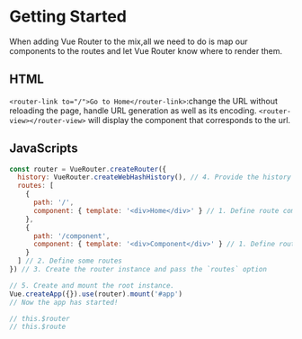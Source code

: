 # Getting Started

When adding Vue Router to the mix,all we need to do is map our components to the routes and let Vue Router know where to render them.

## HTML

`<router-link to="/">Go to Home</router-link>`:change the URL without reloading the page, handle URL generation as well as its encoding.
`<router-view></router-view>` will display the component that corresponds to the url.

## JavaScripts

```js
const router = VueRouter.createRouter({
  history: VueRouter.createWebHashHistory(), // 4. Provide the history implementation to use. We are using the hash history for simplicity here.
  routes: [
    {
      path: '/',
      component: { template: '<div>Home</div>' } // 1. Define route components.
    },
    {
      path: '/component',
      component: { template: '<div>Component</div>' } // 1. Define route components.
    }
  ] // 2. Define some routes
}) // 3. Create the router instance and pass the `routes` option

// 5. Create and mount the root instance.
Vue.createApp({}).use(router).mount('#app')
// Now the app has started!

// this.$router
// this.$route
```

